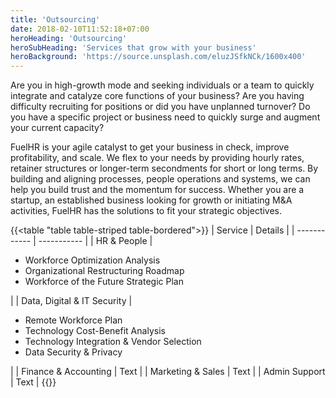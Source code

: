 ```yaml
---
title: 'Outsourcing'
date: 2018-02-10T11:52:18+07:00
heroHeading: 'Outsourcing'
heroSubHeading: 'Services that grow with your business'
heroBackground: 'https://source.unsplash.com/eluzJSfkNCk/1600x400'
---
```


Are you in high-growth mode and seeking individuals or a team to quickly integrate and catalyze core functions of your business? Are you having difficulty recruiting for positions or did you have unplanned turnover? Do you have a specific project or business need to quickly surge and augment your current capacity? ​

FuelHR is your agile catalyst to get your business in check,  improve profitability, and scale. We flex to your needs by providing hourly rates, retainer structures or longer-term secondments for short or long terms. By building and aligning processes, people operations and systems, we can help you build trust and the momentum for success. Whether you are a startup, an established business looking for growth or initiating M&A activities, FuelHR has the solutions to fit your strategic objectives. 

{{<table "table table-striped table-bordered">}}
| Service                     | Details     |
| ------------                | ----------- |
| HR & People                 | <ul><li>Workforce Optimization Analysis</li><li>Organizational Restructuring Roadmap</li><li>Workforce of the Future Strategic Plan</li></ul> |
| Data, Digital & IT Security | <ul><li>Remote Workforce Plan</li><li>Technology Cost-Benefit Analysis</li><li>Technology Integration & Vendor Selection</li><li>Data Security & Privacy</li></ul> |
| Finance & Accounting        | Text |
| Marketing & Sales           | Text |
| Admin Support               | Text |
{{</table>}}
